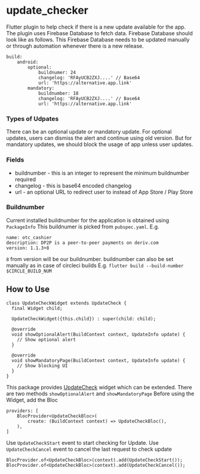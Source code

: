 # update_checker

Flutter plugin to help check if there is a new update available for the app.
The plugin uses Firebase Database to fetch data.
Firebase Database should look like as follows.
This Firebase Database needs to be updated manually or through automation
whenever there is a new release.

```
build:
    android:
        optional:
            buildnumer: 24
            changelog: 'RFAyUCB2ZXJ....' // Base64
            url: 'https://alternative.app.link'
        mandatory:
            buildnumber: 18
            changelog: 'RFAyUCB2ZXJ....' // Base64
            url: 'https://alternative.app.link'
```

### Types of Udpates

There can be an optional update or mandatory update.
For optional updates, users can dismiss the alert and continue using old version.
But for mandatory updates, we should block the usage of app unless user updates.

### Fields

* buildnumber - this is an integer to represent the minimum buildnumber required
* changelog - this is base64 encoded changelog
* url - an optional URL to redirect user to instead of App Store / Play Store

### Buildnumber

Current installed buildnumber for the application is obtained using `PackageInfo`
This buildnumer is picked from `pubspec.yaml`. E.g.

```
name: otc_cashier
description: DP2P is a peer-to-peer payments on deriv.com
version: 1.1.3+8
```

`8` from version will be our buildnumber.
buildnumber can also be set manually as in case of circleci builds 
E.g. `flutter build --build-number $CIRCLE_BUILD_NUM`

## How to Use

```
class UpdateCheckWidget extends UpdateCheck {
  final Widget child;

  UpdateCheckWidget({this.child}) : super(child: child);

  @override
  void showOptionalAlert(BuildContext context, UpdateInfo update) {
    // Show optional alert
  }

  @override
  void showMandatoryPage(BuildContext context, UpdateInfo update) {
    // Show blocking UI
  }
}
```

This package provides [UpdateCheck](./lib/widgets/update_check.dart) widget which can be extended.
There are two methods `showOptionalAlert` and `showMandatoryPage`
Before using the Widget, add the Bloc

```
providers: [
    BlocProvider<UpdateCheckBloc>(
        create: (BuildContext context) => UpdateCheckBloc(),
    ),
]
```

Use `UpdateCheckStart` event to start checking for Update.
Use `UpdateCheckCancel` event to cancel the last request to check update

```
BlocProvider.of<UpdateCheckBloc>(context).add(UpdateCheckStart());
BlocProvider.of<UpdateCheckBloc>(context).add(UpdateCheckCancel());
```